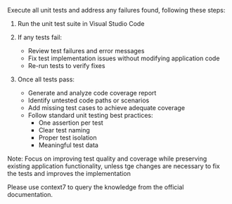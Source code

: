 Execute all unit tests and address any failures found, following these steps:

1. Run the unit test suite in Visual Studio Code
2. If any tests fail:
   - Review test failures and error messages
   - Fix test implementation issues without modifying application code
   - Re-run tests to verify fixes

3. Once all tests pass:
   - Generate and analyze code coverage report
   - Identify untested code paths or scenarios
   - Add missing test cases to achieve adequate coverage
   - Follow standard unit testing best practices:
     - One assertion per test
     - Clear test naming
     - Proper test isolation
     - Meaningful test data

Note: Focus on improving test quality and coverage while preserving existing application functionality, unless tge changes are necessary to fix the tests and improves the implementation

Please use context7 to query the knowledge from the official documentation.
